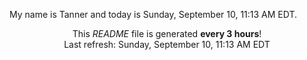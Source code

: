 My name is Tanner and today is Sunday, September 10, 11:13 AM EDT.

<p align="center">This <i>README</i> file is generated <b>every 3 hours</b>!</br>Last refresh: Sunday, September 10, 11:13 AM EDT<br /></p>

